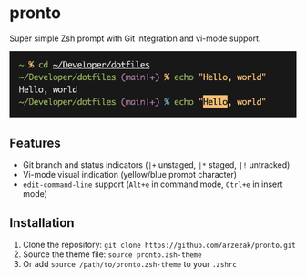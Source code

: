 # pronto

Super simple Zsh prompt with Git integration and vi-mode support.

![Screenshot](./screenshot.png)

## Features

- Git branch and status indicators (`|+` unstaged, `|*` staged, `|!` untracked)
- Vi-mode visual indication (yellow/blue prompt character)
- `edit-command-line` support (`Alt+e` in command mode, `Ctrl+e` in insert mode)

## Installation

1. Clone the repository: `git clone https://github.com/arzezak/pronto.git`
2. Source the theme file: `source pronto.zsh-theme`
3. Or add `source /path/to/pronto.zsh-theme` to your `.zshrc`
